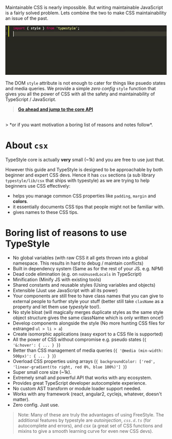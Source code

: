 Maintainable CSS is nearly impossible. But writing maintainable JavaScript is a fairly solved problem. Lets combine the two to make CSS maintainability an issue of the past.

![](/images/autocomplete.gif)

The DOM `style` attribute is not enough to cater for things like psuedo states and media queries. We provide a simple *zero config* `style` function that gives you all the power of CSS with all the safety and maintainability of TypeScript / JavaScript. 

> **[Go ahead and jump to the core API](/#/core)** 
<br/>
> *or if you want motivation a boring list of reasons and notes follow*. 

# About `csx`

TypeStyle core is actually **very** small (~1k) and you are free to use just that.

However this guide and TypeStyle is designed to be approachable by both beginner and expert CSS devs. Hence it has `csx` sections (a sub library `typestyle/lib/csx` that ships with typestyle) as we are trying to help beginners use CSS effectively:

* helps you manage common CSS properties like `padding`, `margin` and **colors**.
* it essentially documents CSS tips that people might not be familiar with.
* gives names to these CSS tips.
 

# Boring list of reasons to use TypeStyle

* No global variables (with raw CSS it all gets thrown into a global namespace. This results in hard to debug / maintain conflicts)
* Built in dependency system (Same as for the rest of your JS. e.g. NPM)
* Dead code elimination (e.g. on `noUnusedLocals` in TypeScript)
* Minification (Minify JS with existing tools)
* Shared constants and reusable styles (Using variables and objects)
* Extensible (Just use JavaScript with all its power)
* Your components are still free to have class names that you can give to external people to further style your stuff (better still take `clasName` as a property and let them use *typestyle* too!).
* No style bloat (will magically merges duplicate styles as the same style object structure gives the same className which is only written once!)
* Develop components alongside the style (No more hunting CSS files for estranged `ul > li > a`)
* Create isomorphic applications (easy export to a CSS file is supported)
* All the power of CSS without compromise e.g. pseudo states (`{ '&:hover': { ... } }`)
* Better than CSS management of media queries (`{ '@media (min-width: 500px)': { ... } }`)
* Overload CSS properties using arrays (`{ backgroundColor: ['red', 'linear-gradient(to right, red 0%, blue 100%)'] }`)
* Super small core size (~1k).
* Extremely small and powerful API that works with any ecosystem.
* Provides great TypeScript developer autocomplete experience.
* No custom AST transform or module loader support needed.
* Works with any framework (react, angular2, cyclejs, whatever, doesn't matter).
* Zero config. Just use.

> Note: Many of these are truly the advantages of using FreeStyle. The additional features by typestyle are *autoinjection*, *`css.d.ts`* (for autocomplete and errors), and *csx* (a great set of CSS functions and mixins to give a smooth learning curve for even new CSS devs). 

